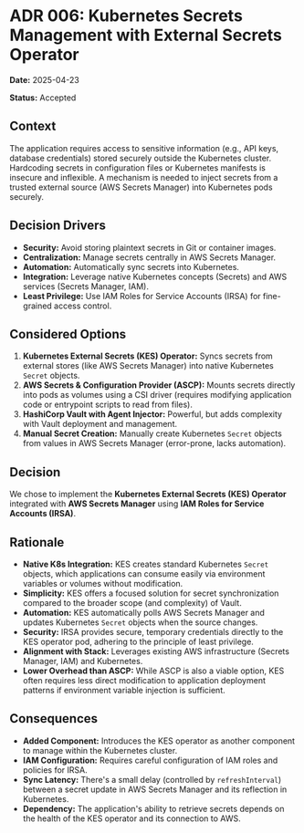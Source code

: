 # ADR 006: Kubernetes Secrets Management with External Secrets Operator

**Date:** 2025-04-23

**Status:** Accepted

## Context

The application requires access to sensitive information (e.g., API keys, database credentials) stored securely outside the Kubernetes cluster. Hardcoding secrets in configuration files or Kubernetes manifests is insecure and inflexible. A mechanism is needed to inject secrets from a trusted external source (AWS Secrets Manager) into Kubernetes pods securely.

## Decision Drivers

*   **Security:** Avoid storing plaintext secrets in Git or container images.
*   **Centralization:** Manage secrets centrally in AWS Secrets Manager.
*   **Automation:** Automatically sync secrets into Kubernetes.
*   **Integration:** Leverage native Kubernetes concepts (Secrets) and AWS services (Secrets Manager, IAM).
*   **Least Privilege:** Use IAM Roles for Service Accounts (IRSA) for fine-grained access control.

## Considered Options

1.  **Kubernetes External Secrets (KES) Operator:** Syncs secrets from external stores (like AWS Secrets Manager) into native Kubernetes `Secret` objects.
2.  **AWS Secrets & Configuration Provider (ASCP):** Mounts secrets directly into pods as volumes using a CSI driver (requires modifying application code or entrypoint scripts to read from files).
3.  **HashiCorp Vault with Agent Injector:** Powerful, but adds complexity with Vault deployment and management.
4.  **Manual Secret Creation:** Manually create Kubernetes `Secret` objects from values in AWS Secrets Manager (error-prone, lacks automation).

## Decision

We chose to implement the **Kubernetes External Secrets (KES) Operator** integrated with **AWS Secrets Manager** using **IAM Roles for Service Accounts (IRSA)**.

## Rationale

*   **Native K8s Integration:** KES creates standard Kubernetes `Secret` objects, which applications can consume easily via environment variables or volumes without modification.
*   **Simplicity:** KES offers a focused solution for secret synchronization compared to the broader scope (and complexity) of Vault.
*   **Automation:** KES automatically polls AWS Secrets Manager and updates Kubernetes `Secret` objects when the source changes.
*   **Security:** IRSA provides secure, temporary credentials directly to the KES operator pod, adhering to the principle of least privilege.
*   **Alignment with Stack:** Leverages existing AWS infrastructure (Secrets Manager, IAM) and Kubernetes.
*   **Lower Overhead than ASCP:** While ASCP is also a viable option, KES often requires less direct modification to application deployment patterns if environment variable injection is sufficient.

## Consequences

*   **Added Component:** Introduces the KES operator as another component to manage within the Kubernetes cluster.
*   **IAM Configuration:** Requires careful configuration of IAM roles and policies for IRSA.
*   **Sync Latency:** There's a small delay (controlled by `refreshInterval`) between a secret update in AWS Secrets Manager and its reflection in Kubernetes.
*   **Dependency:** The application's ability to retrieve secrets depends on the health of the KES operator and its connection to AWS.

